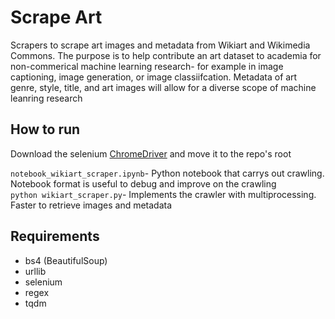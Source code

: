 # Scrape Art
Scrapers to scrape art images and metadata from Wikiart and Wikimedia Commons. The purpose is to help contribute an art dataset to academia for non-commerical machine learning
research- for example in image captioning, image generation, or image classiifcation. Metadata of art genre, style, title, and art images will allow for a diverse scope 
of machine leanring research  

## How to run 
Download the selenium [ChromeDriver](https://chromedriver.chromium.org/downloads) and move it to the repo's root 

`notebook_wikiart_scraper.ipynb`- Python notebook that carrys out crawling. Notebook format is useful to debug and improve on the crawling  
`python wikiart_scraper.py`- Implements the crawler with multiprocessing. Faster to retrieve images and metadata  

## Requirements 
* bs4 (BeautifulSoup)
* urllib
* selenium 
* regex 
* tqdm 
